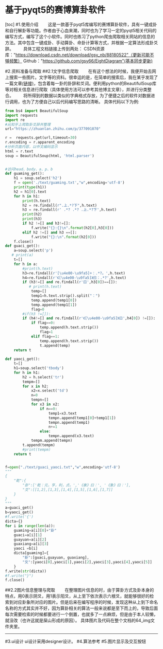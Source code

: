 基于pyqt5的赛博算卦软件
=======================
[toc]
#1.使用介绍
&emsp;&emsp;这是一款基于pyqt5库编写的赛博算卦软件，具有一键成卦和自行解卦等功能。作者由于心血来潮，同时也为了学习一定的pyqt5相关代码的编写方式，编写了这个小软件。同时也练习了python爬虫爬取相关网站的信息的方法。其中包含一键成卦、手动算卦、命卦计算等方式，并根据一定算法形成卦爻辞。
&emsp;&emsp;具体工程文档链接上传到两处：
CSDN资源库："https://download.csdn.net/download/gsy_nb/88180522"（更新可能不够频繁）
Github："https://github.com/gsy66/EightDiagram"(基本同步更新)

#2.资料准备与爬取
##2.1文字信息爬取
&emsp;&emsp;在有这个想法的时候，我便开始去网上搜索一些图片。文字等的资料。很幸运的是，在简单的搜索后，我在某乎发现了一篇文章[(链接)](https://zhuanlan.zhihu.com/p/377091070)，包含着每一卦的卦辞和爻词。便利用python的BeautifulSoup库等对相关信息进行爬取（具体使用方法可以参考其他博主文章），并进行分类整合。
&emsp;&emsp;将所得到的数据以类似的字典格式存放，为了便捷之后的软件对数据进行调用，也为了方便自己以后代码编写思路的清晰。
具体代码以下为例:
```python
from bs4 import BeautifulSoup
import requests
import re
#从知乎上爬取卦爻辞并整理
url="https://zhuanlan.zhihu.com/p/377091070"

r =  requests.get(url,timeout=30)
r.encoding = r.apparent_encoding      
#分析页面内容，以中文编码显示
html = r.text
soup = BeautifulSoup(html, 'html.parser') 
 

#访问head、body、a、p、b
def guaming_get():
    h1 = soup.select('h2')
    f = open('./text/guaming.txt',"w",encoding='utf-8')
    print(type(h1))
    h2 = h1[0].text
    for h in h1:
        print(h.text)
        h2 = re.findall(r".上.*?下",h.text)
        h3 = re.findall(r' .*? .*? .上.*?下',h.text)
        print(h2)
        print(h3)
        if h2 !=[] and h3!=[]:
            f.write("{}:{}\n".format(h2[0],h3[0]))
        elif h2 !=[] and h3 ==[]:
            f.write("{}:\n".format(h2[0])) 
    f.close()
def guaci_get():
    a=soup.select('p')
   # print(a)
    t=[]
    for h in a:
        #print(h.text)
        h3=re.findall(r'[\u4e00-\u9fa5]+：.*?。',h.text)
        h4=re.findall(r'《[\u4e00-\u9fa5]》曰：.*?',h.text)
        if (h3!=[] and re.findall(r'曰',h3[0])==[]):
           # print(h.text)
            temp=[]
            temp1=h.text.strip().split("：")
            temp.append(temp1[0])
            temp.append(temp1[1])
            flag=0
        #if(h3 !=[]):
        if (h4!=[] and re.findall(r'《[\u4e00-\u9fa5]》曰',h4[0]) !=[]):
            if flag==0:
                temp.append(h.text.strip())
                flag=1
            elif flag==1:
                temp.append(h.text.strip())
                t.append(temp)
    return t
       
def yaoci_get():
    t=[]
    h1=soup.select('tbody')
    for h in h1:
        h2 = h.select('tr')
        tempm=[]
        for x in h2:
            x2=x.select('td')
            n=0
            tempn=[]
            for x3 in x2:
                if n==0:
                    temp1=x3.text
                    tempn.append(temp1[0]+temp1[1])
                    tempn.append(temp1)
                    n+=1
                else:
                    tempn.append(x3.text)
            tempm.append(tempn)
        t.append(tempm)
        #print(tempm)
    return t


f=open("./text/guaci_yaoci.txt","w",encoding='utf-8')
"""
{
    "乾":{
        "卦":['乾：元，亨，利，贞。','《彖》曰：', '《象》曰：'],
        "爻":[[1,2],[1,3],[1,4],[1,5],[1,6],[1,7]]
    }
}
"""
a=guaci_get()
b=yaoci_get()
#f.write('{')
dicta={}
for i in range(len(a)):
    guaming=a[i][0]+"卦"
    guaci=a[i][1]
    guayuan=a[i][2]
    guaxiang=a[i][3]
    yaoci =b[i] 
    dicta[guaming]={
        "卦":[guaci,guayuan, guaxiang],
        "爻":[yaoci[0],yaoci[1],yaoci[2],yaoci[3],yaoci[4],yaoci[5]]
    }
f.write(str(dicta))
#f.write("}")
f.close()
```
##2.2图片信息整理与爬取
&emsp;&emsp;在整理图片信息的时，由于算卦方式及卦本身的特点，用0表示阴爻，用1表示阳爻，从上至下依次表示六根爻，就能够很好的检索到对应卦象所对应的图片。但是后来在编写程序的时候，发现这种从上到下命名名称的方式其实并不好，因为算卦相关的算法一般来说都是至下而上的，导致后面每次需要检索的时候都要进行一个倒置，也就多了一点麻烦，但是由于本人较懒，就没改（也许这就是屎山形成的原因）。
具体图片及代码在整个文档的64_img文件夹里。
*****************
#3.ui设计
ui设计采用designer设计。
#4.算法参考
#5.图片显示及交互按钮